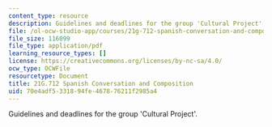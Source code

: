 ```yaml
---
content_type: resource
description: Guidelines and deadlines for the group 'Cultural Project'.
file: /ol-ocw-studio-app/courses/21g-712-spanish-conversation-and-composition-fall-2003/70e4adf5331894fe467876211f2985a4_MIT21G_712F03_extracted.pdf
file_size: 116099
file_type: application/pdf
learning_resource_types: []
license: https://creativecommons.org/licenses/by-nc-sa/4.0/
ocw_type: OCWFile
resourcetype: Document
title: 21G.712 Spanish Conversation and Composition
uid: 70e4adf5-3318-94fe-4678-76211f2985a4
---
```

Guidelines and deadlines for the group 'Cultural Project'.